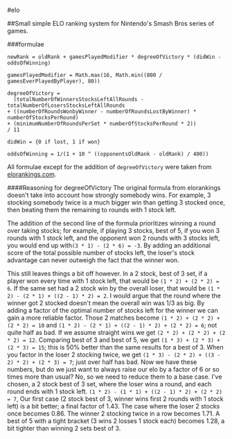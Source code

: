 #elo

##Small simple ELO ranking system for Nintendo's Smash Bros series of games.


###formulae

`newRank = oldRank + gamesPlayedModifier * degreeOfVictory * (didWin - oddsOfWinning)`

`gamesPlayedModifier = Math.max(16, Math.min((800 / gamesEverPlayedByPlayer), 80))`

```
degreeOfVictory =
  (totalNumberOfWinnersStocksLeftAllRounds - totalNumberOfLosersStocksLeftAllRounds
+ ((numberOfRoundsWonbyWinner - numberOfRoundsLostByWinner) * numberOfStocksPerRound)
+ (minimumNumberOfRoundsPerSet * numberOfStocksPerRound * 2))
/ 11

```

`didWin = {0 if lost, 1 if won}`

`oddsOfWinning = 1/(1 + 10 ^ ((opponentsOldRank - oldRank) / 400))`

All formulae except for the addition of `degreeOfVictory` were taken from
[elorankings.com](http://elorankings.com/).

####Reasoning for degreeOfVictory
The original formula from elorankings doesn't take into account how strongly
somebody wins. For example, 3 stocking somebody twice is a much bigger win than
getting 3 stocked once, then beating them the remaining to rounds with 1 stock left.

The addition of the second line of the formula prioritizes winning a round over
taking stocks; for example, if playing 3 stocks, best of 5, if you won 3 rounds
with 1 stock left, and the opponent won 2 rounds with 3 stocks left, you would
end up with`(3 * 1) - (2 * 6) = -3`. By adding an additional score of the total
possible number of stocks left, the loser's stock advantage can never outweigh
the fact that the winner won.

This still leaves things a bit off however. In a 2 stock, best of 3 set,
if a player won every time with 1 stock left, that would be `(1 * 2) + (2 * 2) = 6`.
If the same set had a 2 stock win by the overall loser, that would be
`(1 * 2) - (2 * 1) + ((2 - 1) * 2) = 2`. I would argue that the round where the
winner got 2 stocked doesn't mean the overall win was 1/3 as big.
By adding a factor of the optimal number of stocks left for the winner we can
gain a more reliable factor. Those 2 matches become
`(1 * 2) + (2 * 2) + (2 * 2) = 10` and
`(1 * 2) - (2 * 1) + ((2 - 1) * 2) + (2 * 2) = 6`; not quite half as bad.
If we assume straight wins we get
`(2 * 2) + (2 * 2) + (2 * 2) = 12`.
Comparing best of 3 and best of 5, we get
`(1 * 3) + (2 * 3) + (2 * 3) = 15`; this is 50% better than the same results for
a best of 3.
When you factor in the loser 2 stocking twice, we get
`(1 * 3) - (2 * 2) + ((3 - 2) * 2) + (2 * 3) = 7`; just over half has bad.
Now we have these numbers, but do we just want to always raise our elo by a factor
of 6 or so times more than usual? No, so we need to reduce them to a base case.
I've chosen, a 2 stock best of 3 set, where the loser wins a round, and each round
ends with 1 stock left. `(1 * 2) - (1 * 1) + ((2 - 1) * 2) + (2 * 2) = 7`,
Our first case (2 stock best of 3, winner wins first 2 rounds with 1 stock left)
is a bit better; a final factor of 1.43. The case where the loser 2 stocks once becomes
0.86. The winner 2 stocking twice in a row becomes 1.71. A best of 5 with a tight
bracket (3 wins 2 losses 1 stock each) becomes 1.28, a bit tighter than
winning 2 sets best of 3.
